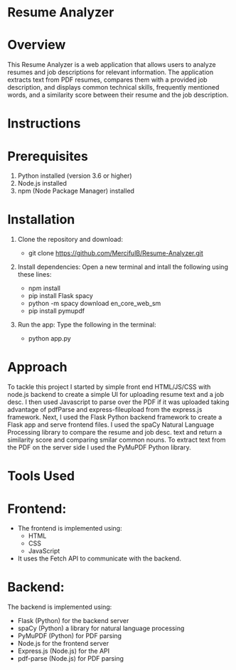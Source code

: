 # Resume Analyzer
# Overview
This Resume Analyzer is a web application that allows users to analyze resumes and job descriptions for relevant information. The application extracts text from PDF resumes, compares them with a provided job description, and displays common technical skills, frequently mentioned words, and a similarity score between their resume and the job description.

# Instructions

# Prerequisites
1. Python installed (version 3.6 or higher)
2. Node.js installed
3. npm (Node Package Manager) installed

# Installation
1. Clone the repository and download:
   - git clone https://github.com/MercifulB/Resume-Analyzer.git

2. Install dependencies:
   Open a new terminal and intall the following using these lines:
   - npm install
   - pip install Flask spacy
   - python -m spacy download en_core_web_sm
   - pip install pymupdf

3. Run the app:
   Type the following in the terminal:
   - python app.py

# Approach
To tackle this project I started by simple front end HTML/JS/CSS with node.js backend to create a simple UI for uploading resume text
and a job desc. I then used Javascript to parse over the PDF if it was uploaded taking advantage of pdfParse and 
express-fileupload from the express.js framework. Next, I used the Flask Python backend framework to create a Flask app and
serve frontend files. I used the spaCy Natural Language Processing library to compare the resume and job desc. text and return 
a similarity score and comparing smilar common nouns. To extract text from the PDF on the server side I used the PyMuPDF Python 
library. 

# Tools Used
# Frontend:
- The frontend is implemented using:
  - HTML
  - CSS
  - JavaScript
- It uses the Fetch API to communicate with the backend.

# Backend:
The backend is implemented using:
- Flask (Python) for the backend server
- spaCy (Python) a library for natural language processing
- PyMuPDF (Python) for PDF parsing
- Node.js for the frontend server
- Express.js (Node.js) for the API
- pdf-parse (Node.js) for PDF parsing
